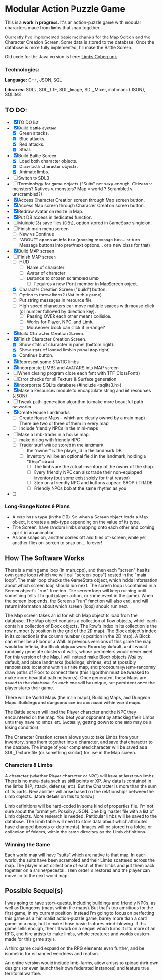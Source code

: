 # Modular Action Puzzle Game

This is a **work in progress.** It's an action-puzzle game with modular characters made from limbs that snap together.

Currently I've implemented basic mechanics for the Map Screen and the Character Creation Screen. Some data is stored to the database. Once the database is more fully implemented, I'll make the Battle Screen.

Old code for the Java version is here: [Limbs Cyberpunk](https://github.com/PattMayne/LimbsCyberpunk)

### Technologies:

**Language:** C++, JSON, SQL

**Libraries:** SDL2, SDL_TTF, SDL_Image, SDL_Mixer, nlohmann (JSON), SQLite3
 
## TO DO:

- [x] TO DO list
- [x] Build battle system
    - [x] Green attacks.
    - [x] Blue attacks.
    - [x] Red attacks.
    - [x] Steal.
- [x] Build Battle Screen
    - [x] Load both character objects.
    - [x] Draw both character objects.
    - [x] Animate limbs.
- [ ] Switch to SDL3
- [ ] Terminology for game objects ("Suits" not sexy enough. Citizens v. monsters? Natives v. monsters? Map = world ? Scrambled v. unscrambled?)
- [x] Access Character Creation screen through Map screen button.
- [x] Access Map screen through Character Creation screen button.
- [x] Redraw Avatar on resize in Map.
- [x] Put DB access in dedicated function.
- [ ] Multiple (3) save files (DBs), option stored in GameState singleton.
- [ ] Finish main menu screen
  - [ ] New vs Continue
  - [ ] "ABOUT" opens an info box (passing message box... or turn Message buttons into prev/next options... or a new class for that)
- [x] Build MAP screen
- [ ] Finish MAP screen
    - [ ] HUD
        - [ ] Name of character
        - [ ] Avatar of character
        - [ ] Distance to chosen scrambled Limb
            - [ ] Requires a new Point member in MapScreen object.
    - [x] Character Creation Screen ("build") button.
    - [ ] Option to throw limbs? (Not in this game).
    - [ ] Put string messages in resource file.
    - [ ] High speed characters can move multiple spaces with mouse-click (or number followed by direction key).
        - [ ] Passing OVER each other means collision.
        - [ ] Works for Player, NPC, and Limb.
        - [ ] Mouseover block can click if in-range?
- [x] Build Character Creation Screen.
- [x] Finish Character Creation Screen.
    - [x] Show stats of character in panel (bottom right).
    - [x] Show stats of loaded limb in panel (top right).
    - [x] Continue button.
- [x] Represent some STATIC limbs
- [x] Incorporate LIMBS and AVATARS into MAP screen
- [ ] When closing program close each font with TTF_CloseFont()
- [ ] Error checks for all Texture & Surface generation.
- [x] incorporate SQLite database (#include <sqlite3.h>)
- [x] Make a Resources module to encapsulate string and int resources (JSON)
- [ ] Tweak path-generation algorithm to make more beautiful path networks
- [x] Create House Landmarks
    - [ ] Create House Maps
          - which are clearly owned by a main map)
          - There are two or three of them in every map
    - [ ] Include friendly NPCs in the mini-maps
- [ ] Make a limb-trader in a house map.
    - [ ] make dialog with friendly NPC
    - [ ] Trader stuff will be stored in the landmark
        - [ ] the "owner" is the player_id in the landmark DB
        - [ ] inventory will be an optional field in the landmark, holding a "Shop" struct
            - [ ] The limbs are the actual inventory of the owner of the shop.
            - [ ] Every friendly NPC can also trade their non-equipped inventory (but some exist solely for that reason)
            - [ ] Step on a friendly NPC and buttons appear: SHOP / TRADE
            - [ ] Friendly NPCs bob at the same rhythm as you
- [ ] 

### Long-Range Notes & Plans

* A map has a type (in the DB). So when a Screen object loads a Map object, it creates a sub-type depending on the value of its type.
* Title Screen: have random limbs snapping onto each other and coming apart in an animation.
*   As one snaps on, another comes off and flies off-screen, while yet another flies on-screen to snap on... forever!


## How The Software Works

There is a main game loop (in main.cpp), and then each "screen" has its own game loop (which we will call "screen loops") nested in the "main loop".
The main loop checks the GameState object, which holds information about which screen loop should run next. The screen loop is contained in a Screen object's "run" function. The screen loop will keep running until something tells it to quit (player action, or some event in the game). When the screen loop ends, the Screen's "run" function will also end, and will return information about which screen (loop) should run next.

The Map screen takes an id for which Map object to load from the database. The Map object contains a collection of Row objects, which each contain a collection of Block objects. The Row's index in its collection is the row number (y position in the grid of the 2D map). The Block object's index in its collection is the column number (x position in the 2D map). A Block can either be a Floor or a Wall. In previous versions of this game the map would be infinite, the Block objects were Floors by default, and I would randomly generate clusters of walls, whose perimeters would never meet. For this version of the Map, I will instead make Block objects *Wall* by default, and place landmarks (buildings, shrines, etc) at (possibly randomized) locations within a finite map, and procedurally/semi-randomly draw paths of Floor to connect them (this algorithm must be tweaked to make more beautiful path networks). Once generated, these Maps are saved to the database. So each one will be unique, but persistent once the player starts their game.

There will be World Maps (the main maps), Building Maps, and Dungeon Maps. Buildings and dungeons can be accessed within world maps.

The Battle screen will load the Player character and the NPC they encountered on the map. You beat your opponent by attacking their Limbs until they have no limbs left. (Actually, getting down to one limb may be a losing condition).

The Character Creation screen allows you to take Limbs from your inventory, snap them together into a character, and save that character to the databse. The image of your completed character will be saved as a SDL_Texture file (or something similar) for use in the Map screen.

### Characters & Limbs

A character (whether Player character or NPC) will have at least two limbs. There is no meta-data such as skill points or XP. Any data is contained in the limbs (HP, attack, defense, etc). But the Character is more than the sum of its parts. New abilities will arise based on the relationships between the Limb objects. [More details on this to follow]

Limb definitions will be hard-coded in some kind of properties file. I'm not sure about the format yet. Possibly JSON. One big master file with a list of Limb objects. More research is needed. Particular limbs will be saved to the database. The Limb table will need to store data about which attributes have changed (boosts or detriments). Images will be stored in a folder, or collection of folders, within the same directory as the Limb definitions.

### Winning the Game

Each world map will have "suits" which are native to that map. In each world, the suits have been scrambled and their Limbs scattered across the map. The player must collect one of each of their limbs and put them back together on a shrine/pedestal. Then order is restored and the player can move on to the next world map.


## Possible Sequel(s)

I was going to have story-quests, including buildings and friendly NPCs, as well as Dungeons (maps within the maps). But that's too ambitious for the first game, in my current position. Instead I'm going to focus on perfecting this game as a minimalist action-puzzle game, barely more than a card game on a map, but to make those basic features mind-blowing. If this game sells enough, then I'll work on a sequel which turns it into more of an RPG, and hire artists to make limbs, whole creatures and worlds custom-made for this game style.

A third game could expand on the RPG elements even further, and be isometric for enhanced weirdness and realism.

An online version would include limb-farms, allow artists to upload their own designs (or even launch their own federated instances) and feature true territorial warfare.
